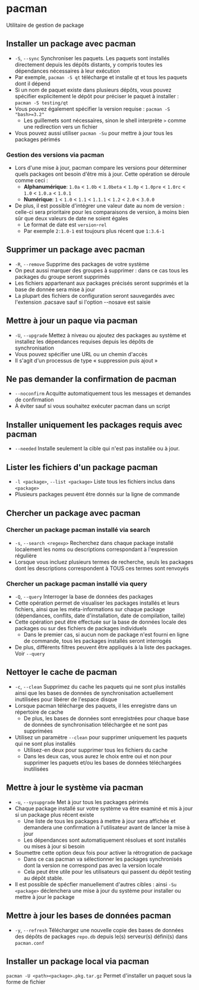 # pacman
Utilitaire de gestion de package
## Installer un package avec pacman
- `-S`, `--sync` Synchroniser les paquets. Les paquets sont installés directement depuis les dépôts distants, y compris toutes les dépendances nécessaires à leur exécution 
- Par exemple, `pacman -S qt` télécharge et installe qt et tous les paquets dont il dépend
- Si un nom de paquet existe dans plusieurs dépôts, vous pouvez spécifier explicitement le dépôt pour préciser le paquet à installer : `pacman -S testing/qt`
- Vous pouvez également spécifier la version requise : `pacman -S "bash>=3.2"`
  - Les guillemets sont nécessaires, sinon le shell interprète `>` comme une redirection vers un fichier
- Vous pouvez aussi utiliser `pacman -Su` pour mettre à jour tous les packages périmés
### Gestion des versions via pacman
- Lors d'une mise à jour, pacman compare les versions pour déterminer quels packages ont besoin d'être mis à jour. Cette opération se déroule comme ceci :
  - **__Alphanumérique__**: `1.0a` < `1.0b` < `1.0beta` < `1.0p` < `1.0pre` < `1.0rc` < `1.0` < `1.0.a` < `1.0.1`
  - **__Numérique__**: `1` < `1.0` < `1.1` < `1.1.1` < `1.2` < `2.0` < `3.0.0`
- De plus, il est possible d'intégrer une valeur date au nom de version : celle-ci sera prioritaire pour les comparaisons de version, à moins bien sûr que deux valeurs de date ne soient égales
  - Le format de date est `version`-`rel`
  - Par exemple `2:1.0-1` est toujours plus récent que `1:3.6-1`
## Supprimer un package avec pacman
- `-R`, `--remove` Supprime des packages de votre système
- On peut aussi marquer des groupes à supprimer : dans ce cas tous les packages du groupe seront supprimés
- Les fichiers appartenant aux packages précisés seront supprimés et la base de donnée sera mise à jour
- La plupart des fichiers de configuration seront sauvegardés avec l'extension .pacsave sauf si l'option --nosave est saisie
## Mettre à jour un paque via pacman
- `-U`, `--upgrade` Mettez à niveau ou ajoutez des packages au système et installez les dépendances requises depuis les dépôts de synchronisation
- Vous pouvez spécifier une URL ou un chemin d'accès
- Il s'agit d'un processus de type « suppression puis ajout »
## Ne pas demander la confirmation de pacman
- `--noconfirm` Acquitte automatiquement tous les messages et demandes de confirmation
- À éviter sauf si vous souhaitez exécuter pacman dans un script
## Installer uniquement les packages requis avec pacman
- `--needed` Installe seulement la cible qui n'est pas installée ou à jour.
## Lister les fichiers d'un package pacman
- `-l <package>`, `--list <package>` Liste tous les fichiers inclus dans `<package>`
- Plusieurs packages peuvent être donnés sur la ligne de commande
## Chercher un package avec pacman
### Chercher un package pacman installé via search
- `-s`, `--search <regexp>` Recherchez dans chaque package installé localement les noms ou descriptions correspondant à l'expression régulière
- Lorsque vous incluez plusieurs termes de recherche, seuls les packages dont les descriptions correspondent à TOUS ces termes sont renvoyés
### Chercher un package pacman installé via query
- `-Q`, `--query` Interroger la base de données des packages
- Cette opération permet de visualiser les packages installés et leurs fichiers, ainsi que les méta-informations sur chaque package (dépendances, conflits, date d'installation, date de compilation, taille)
- Cette opération peut être effectuée sur la base de données locale des packages ou sur des fichiers de packages individuels
  - Dans le premier cas, si aucun nom de package n'est fourni en ligne de commande, tous les packages installés seront interrogés
- De plus, différents filtres peuvent être appliqués à la liste des packages. Voir `--query`
## Nettoyer le cache de pacman
- `-c`, `--clean` Supprimez du cache les paquets qui ne sont plus installés ainsi que les bases de données de synchronisation actuellement inutilisées pour libérer de l'espace disque
- Lorsque pacman télécharge des paquets, il les enregistre dans un répertoire de cache
  - De plus, les bases de données sont enregistrées pour chaque base de données de synchronisation téléchargée et ne sont pas supprimées
- Utilisez un paramètre `--clean` pour supprimer uniquement les paquets qui ne sont plus installés
  - Utilisez-en deux pour supprimer tous les fichiers du cache
  - Dans les deux cas, vous aurez le choix entre oui et non pour supprimer les paquets et/ou les bases de données téléchargées inutilisées
## Mettre à jour le système via pacman
- `-u`, `--sysupgrade` Met à jour tous les packages périmés
- Chaque package installé sur votre système va être examiné et mis à jour si un package plus récent existe
  - Une liste de tous les packages à mettre à jour sera affichée et demandera une confirmation à l'utilisateur avant de lancer la mise à jour
  - Les dépendances sont automatiquement résolues et sont installés ou mises à jour si besoin
- Soumettre cette option deux fois pour activer la rétrogration de package
  - Dans ce cas pacman va sélectionner les packages synchronisés dont la version ne correspond pas avec la version locale
  - Cela peut être utile pour les utilisateurs qui passent du dépôt testing au dépôt stable.
- Il est possible de spécfier manuellement d'autres cibles : ainsi `-Su <package>` déclenchera une mise à jour du système pour installer ou mettre à jour le package
## Mettre à jour les bases de données pacman
- `-y`, `--refresh` Téléchargez une nouvelle copie des bases de données des dépôts de packages `repo.db` depuis le(s) serveur(s) défini(s) dans `pacman.conf`
## Installer un package local via pacman
`pacman -U <path><package>.pkg.tar.gz` Permet d'installer un paquet sous la forme de fichier